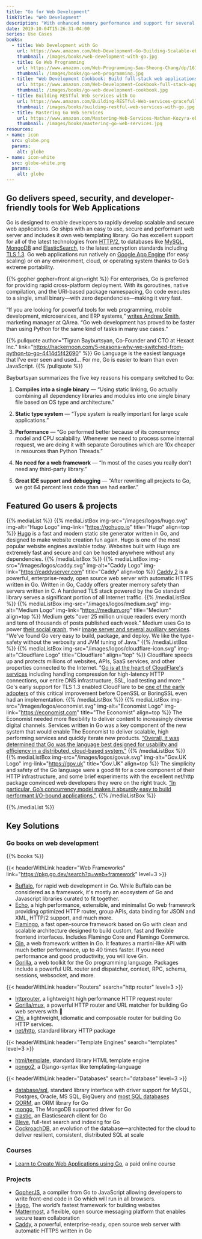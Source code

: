 ```yaml
---
title: "Go for Web Development"
linkTitle: "Web Development"
description: "With enhanced memory performance and support for several IDEs, Go powers fast and scalable web applications."
date: 2019-10-04T15:26:31-04:00
series: Use Cases
books:
  - title: Web Development with Go
    url: https://www.amazon.com/Web-Development-Go-Building-Scalable-ebook/dp/B01JCOC6Z6
    thumbnail: /images/books/web-development-with-go.jpg
  - title: Go Web Programming
    url: https://www.amazon.com/Web-Programming-Sau-Sheong-Chang/dp/1617292567
    thumbnail: /images/books/go-web-programming.jpg
  - title: "Web Development Cookbook: Build full-stack web applications with Go"
    url: https://www.amazon.com/Web-Development-Cookbook-full-stack-applications-ebook/dp/B077TVQ28W
    thumbnail: /images/books/go-web-development-cookbook.jpg
  - title: Building RESTful Web services with Go
    url: https://www.amazon.com/Building-RESTful-Web-services-gracefully-ebook/dp/B072QB8KL1
    thumbnail: /images/books/building-restful-web-services-with-go.jpg
  - title: Mastering Go Web Services
    url: https://www.amazon.com/Mastering-Web-Services-Nathan-Kozyra-ebook/dp/B00W5GUKL6
    thumbnail: /images/books/mastering-go-web-services.jpg
resources:
- name: icon
  src: globe.png
  params:
    alt: globe
- name: icon-white
  src: globe-white.png
  params:
    alt: globe
---
```


## Go delivers speed, security, and developer-friendly tools for Web Applications

Go is designed to enable developers to rapidly develop scalable and secure web applications. Go ships with an easy to use, secure and performant web server and includes it own web templating library. Go has excellent support for all of the latest technologies from [HTTP/2](https://pkg.go.dev/net/http), to databases like [MySQL](https://pkg.go.dev/mod/github.com/go-sql-driver/mysql), [MongoDB](https://pkg.go.dev/mod/go.mongodb.org/mongo-driver) and [ElasticSearch](https://pkg.go.dev/mod/github.com/elastic/go-elasticsearch/v7), to the latest encryption standards including [TLS 1.3](https://pkg.go.dev/crypto/tls). Go web applications run natively on [Google App Engine](https://cloud.google.com/appengine/) (for easy scaling) or on any environment, cloud, or operating system thanks to Go’s extreme portability. 

{{% gopher gopher=front align=right %}}
For enterprises, Go is preferred for providing rapid cross-platform deployment. With its goroutines, native compilation, and the URI-based package namespacing, Go code executes to a single, small binary—with zero dependencies—making it very fast.

“If you are looking for powerful tools for web programming, mobile development, microservices, and ERP systems,” [writes Andrew Smith](https://dzone.com/articles/golang-web-development-better-than-python), marketing manager at QArea. “Go web development has proved to be faster than using Python for the same kind of tasks in many use cases.”

{{% pullquote author="Tigran Bayburtsyan, Co-Founder and CTO at Hexact Inc." link="https://hackernoon.com/5-reasons-why-we-switched-from-python-to-go-4414d5f42690" %}}
Go Language is the easiest language that I’ve ever seen and used... For me, Go is easier to learn than even JavaScript.
{{% /pullquote %}}

Bayburtsyan summarizes the five key reasons his company switched to Go:

1.   **Compiles into a single binary** — “Using static linking, Go actually combining all dependency libraries and modules into one single binary file based on OS type and architecture.”

2.   **Static type system** — “Type system is really important for large scale applications.”

3.   **Performance** — “Go performed better because of its concurrency model and CPU scalability. Whenever we need to process some internal request, we are doing it with separate Goroutines which are 10x cheaper in resources than Python Threads.”

4.   **No need for a web framework** — “In most of the cases you really don’t need any third-party library.”

5.   **Great IDE support and debugging** — “After rewriting all projects to Go, we got 64 percent less code than we had earlier.”


## Featured Go users & projects

{{% mediaList %}}
    {{% mediaListBox img-src="/images/logos/hugo.svg" img-alt="Hugo Logo"  img-link="https://gohugo.io" title="Hugo" align=top  %}}
[Hugo](https://gohugo.io) is a fast and modern static site generator written in Go, and designed to make website creation fun again. Hugo is one of the most popular website engines available today. Websites built with Hugo are extremely fast and secure and can be hosted anywhere without any dependencies. 
    {{% /mediaListBox %}}
    {{% mediaListBox img-src="/images/logos/caddy.svg" img-alt="Caddy Logo"  img-link="https://caddyserver.com" title="Caddy" align=top  %}}
[Caddy 2](https://caddyserver.com) is a powerful, enterprise-ready, open source web server with automatic HTTPS written in Go. Written in Go, Caddy offers greater memory safety than servers written in C. A hardened TLS stack powered by the Go standard library serves a significant portion of all Internet traffic. 
    {{% /mediaListBox %}}
    {{% mediaListBox img-src="/images/logos/medium.svg" img-alt="Medium Logo"  img-link="https://medium.org" title="Medium" align=top  %}}
Medium gets "over 25 million unique readers every month and tens of thousands of posts published each week." Medium uses Go to power [their social graph](https://medium.engineering/how-medium-goes-social-b7dbefa6d413), their [image server and several auxiliary services](https://medium.engineering/how-medium-goes-social-b7dbefa6d413). "We’ve found Go very easy to build, package, and deploy. We like the type-safety without the verbosity and JVM tuning of Java." 
    {{% /mediaListBox %}}
    {{% mediaListBox img-src="/images/logos/cloudflare-icon.svg" img-alt="Cloudflare Logo" title="Cloudflare" align="top" %}}
Cloudflare speeds up and protects millions of websites, APIs, SaaS services, and other properties connected to the Internet. "[Go is at the heart of CloudFlare's services](https://blog.cloudflare.com/what-weve-been-doing-with-go/) including handling compression for high-latency HTTP connections, our entire DNS infrastructure, SSL, load testing and more." Go's early support for TLS 1.3 enabled CloudFlare to be [one of the early adopters](https://blog.cloudflare.com/know-your-scm_rights/) of this critical improvement before OpenSSL or BoringSSL even had an implementation. 
    {{% /mediaListBox %}}
    {{% mediaListBox img-src="/images/logos/economist.svg" img-alt="Economist Logo" img-link="https://economist.com" title="The  Economist" align=top %}}
The Economist needed more flexibility to deliver content to increasingly diverse digital channels. Services written in Go was a key component of the new system that would enable The Economist to deliver scalable, high performing services and quickly iterate new products. 
[“Overall, it was determined that Go was the language best designed for usability and efficiency in a distributed, cloud-based system.”](https://www.infoq.com/articles/golang-the-economist/)
    {{% /mediaListBox %}}
    {{% mediaListBox img-src="/images/logos/govuk.svg" img-alt="Gov.UK Logo" img-link="https://gov.uk" title="Gov.UK" align=top %}}
The simplicity and safety of the Go language were a good fit for a core component of their HTTP infrastructure, and some brief experiments with the excellent net/http package convinced web developers they were on the right track. [“In particular, Go’s concurrency model makes it absurdly easy to build performant I/O-bound applications,”](https://technology.blog.gov.uk/2013/12/05/building-a-new-router-for-gov-uk/).
    {{% /mediaListBox %}}

{{% /mediaList %}}

## Key Solutions

### Go books on web development 

{{% books %}}

{{< headerWithLink header="Web Frameworks" link="https://pkg.go.dev/search?q=web+framework" level=3 >}} 

*   [Buffalo](https://gobuffalo.io/en/), for rapid web development in Go. While Buffalo can be considered as a framework, it's mostly an ecosystem of Go and Javascript libraries curated to fit together.
*   [Echo](https://echo.labstack.com), a high performance, extensible, and minimalist Go web framework providing optimized HTTP router, group APIs, data binding for JSON and XML, HTTP/2 support, and much more.
*   [Flamingo](https://www.flamingo.me), a fast open-source framework based on Go with clean and scalable architecture designed to build custom, fast and flexible frontend interfaces. Includes Flamingo Core and Flamingo Commerce.
*   [Gin](https://gin-gonic.com/), a web framework written in Go. It features a martini-like API with much better performance, up to 40 times faster. If you need performance and good productivity, you will love Gin.
*   [Gorilla](http://www.gorillatoolkit.org/), a web toolkit for the Go programming language. Packages include a powerful URL router and dispatcher, context, RPC, schema, sessions, websocket, and more.


{{< headerWithLink header="Routers" search="http router" level=3 >}} 

* [httprouter](https://pkg.go.dev/github.com/julienschmidt/httprouter?tab=overview), a lightweight high performance HTTP request router
* [Gorilla/mux](http://www.gorillatoolkit.org/pkg/mux), a powerful HTTP router and URL matcher for building Go web servers with 🦍
* [Chi](https://pkg.go.dev/github.com/go-chi/chi?tab=overview), a lightweight, idiomatic and composable router for building Go HTTP services.
* [net/http](https://pkg.go.dev/net/http), standard library HTTP package

{{< headerWithLink header="Template Engines" search="templates" level=3 >}} 

* [html/template](https://pkg.go.dev/html/template), standard library HTML template engine
* [pongo2](https://pkg.go.dev/github.com/flosch/pongo2?tab=overview), a Django-syntax like templating-language

{{< headerWithLink header="Databases" search="database" level=3 >}} 

* [database/sql](https://pkg.go.dev/database/sql), standard library interface with driver support for MySQL, Postgres, Oracle, MS SQL, BigQuery and [most SQL databases](https://github.com/golang/go/wiki/SQLDrivers)
* [GORM](https://gorm.io/), an ORM library for Go
* [mongo](https://pkg.go.dev/go.mongodb.org/mongo-driver/mongo?tab=overview), The MongoDB supported driver for Go
* [elastic](https://pkg.go.dev/github.com/olivere/elastic?tab=overview), an Elasticsearch client for Go
*   [Bleve](http://blevesearch.com/), full-text search and indexing for Go
*   [CockroachDB](https://www.cockroachlabs.com/), an evolution of the database—architected for the cloud to deliver resilient, consistent, distributed SQL at scale


### Courses
* [Learn to Create Web Applications using Go](https://www.usegolang.com), a paid online course

### Projects
*   [GopherJS](https://github.com/gopherjs/gopherjs), a compiler from Go to JavaScript allowing developers to write front-end code in Go which will run in all browsers.
*   [Hugo](https://gohugo.io/), The world’s fastest framework for building websites
*   [Mattermost](https://mattermost.com/), a flexible, open source messaging platform
that enables secure team collaboration
*   [Caddy](https://caddyserver.com/), a powerful, enterprise-ready, open source web server with automatic HTTPS written in Go
